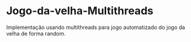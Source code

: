 # Jogo-da-velha-Multithreads
Implementação usando multithreads para jogo automatizado do jogo da velha de forma random. 
